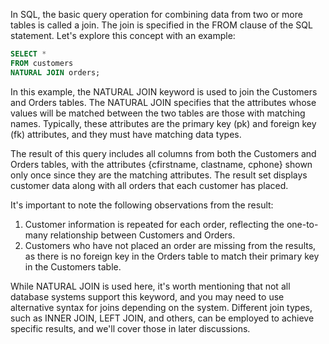 In SQL, the basic query operation for combining data from two or more tables is called a join. The join is specified in the FROM clause of the SQL statement. Let's explore this concept with an example:

```sql
SELECT * 
FROM customers
NATURAL JOIN orders;
```

In this example, the NATURAL JOIN keyword is used to join the Customers and Orders tables. The NATURAL JOIN specifies that the attributes whose values will be matched between the two tables are those with matching names. Typically, these attributes are the primary key (pk) and foreign key (fk) attributes, and they must have matching data types.

The result of this query includes all columns from both the Customers and Orders tables, with the attributes {cfirstname, clastname, cphone} shown only once since they are the matching attributes. The result set displays customer data along with all orders that each customer has placed.

It's important to note the following observations from the result:
1. Customer information is repeated for each order, reflecting the one-to-many relationship between Customers and Orders.
2. Customers who have not placed an order are missing from the results, as there is no foreign key in the Orders table to match their primary key in the Customers table.

While NATURAL JOIN is used here, it's worth mentioning that not all database systems support this keyword, and you may need to use alternative syntax for joins depending on the system. Different join types, such as INNER JOIN, LEFT JOIN, and others, can be employed to achieve specific results, and we'll cover those in later discussions.
